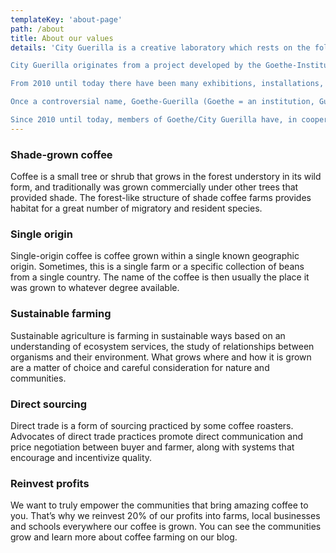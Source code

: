 ```yaml
---
templateKey: 'about-page'
path: /about
title: About our values
details: 'City Guerilla is a creative laboratory which rests on the following principles: self-organized youth, their creative association, peer education and alternative education, exchanging a wide range of skills, knowledge and ideas. These young people have different educational backgrounds, interests, talents, abilities, life experience and attitudes. The synergy of these versatile factors forms specific creative spaces for applying various ideas in the fields of art and social activism with an aim to inspire young people to take an active part in shaping their own urban environment and strengthen civil society.

City Guerilla originates from a project developed by the Goethe-Institut entitled Goethe-Guerilla, which started in 2010 with the aim to connect with young people. During seven years of the project (both as Goethe and City Guerilla), more than 150 young people from Belgrade and the region have been given an opportunity to realize their ideas and gain experience in self-organization process by implementing projects on the topic they have chosen themselves: the Right to the City – improving our own urban environment.

From 2010 until today there have been many exhibitions, installations, workshops (in collaboration with local and international artists), debates, lectures, concerts, participative and environmental public space interventions, research projects, regional and international events and workshops, including two international meetings supported by the European Union program entitled “Youth in Action”. Within the framework of the international project of the Goethe-Institut "ACTOPOLIS. The Art of Action", City Guerilla was one of the 14 participants of the Belgrade edition of Actopolis called "Formally Informal" curated by Mirjana Boba Stojadinović.

Once a controversial name, Goethe-Guerilla (Goethe = an institution, Guerilla = freedom of action), which strongly depicts the singularity of this symbiosis during the organic process of self-organization of a group of young people on their way to independence under the roof of a cultural institution, has in the meantime, among young people, become a synonym for team work, creativity, open access, exchange of knowledge and ideas in the fields of art and social activism both on local and international levels. Since 2012 members of Goethe-Guerilla have been focused on the run-down neighborhood of Savamala. They have been monitoring, investigating and documenting its dramatic architectural transformation and have either taken an active part in it or opposed it through their projects and actions. In March 2013 the Goethe-Insititut officially launches the project "Urban Incubator: Belgrade" in Savamala. Soon after, Goethe-Guerilla joines other local and international projects from the previous generations (2010-2014), decides to become independent founding an association named City Guerilla, which continues its activities supported the Goethe-Institut, now as a partner.

Since 2010 until today, members of Goethe/City Guerilla have, in cooperation with the Goethe-Institut, realized more than 200 small and large scale projects and actions in Serbia and abroad, thus establishing a wide cooperation network with similar initiatives in the country and the region. '
---
```

### Shade-grown coffee
Coffee is a small tree or shrub that grows in the forest understory in its wild form, and traditionally was grown commercially under other trees that provided shade. The forest-like structure of shade coffee farms provides habitat for a great number of migratory and resident species.

### Single origin
Single-origin coffee is coffee grown within a single known geographic origin. Sometimes, this is a single farm or a specific collection of beans from a single country. The name of the coffee is then usually the place it was grown to whatever degree available.

### Sustainable farming
Sustainable agriculture is farming in sustainable ways based on an understanding of ecosystem services, the study of relationships between organisms and their environment. What grows where and how it is grown are a matter of choice and careful consideration for nature and communities.

### Direct sourcing
Direct trade is a form of sourcing practiced by some coffee roasters. Advocates of direct trade practices promote direct communication and price negotiation between buyer and farmer, along with systems that encourage and incentivize quality.

### Reinvest profits
We want to truly empower the communities that bring amazing coffee to you. That’s why we reinvest 20% of our profits into farms, local businesses and schools everywhere our coffee is grown. You can see the communities grow and learn more about coffee farming on our blog.
